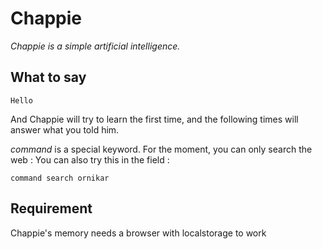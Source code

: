 # Chappie

*Chappie is a simple artificial intelligence.*

## What to say

	Hello
	
And Chappie will try to learn the first time, and the following times will answer what you told him.

*command* is a special keyword. For the moment, you can only search the web : You can also try this in the field :

	command search ornikar

## Requirement

Chappie's memory needs a browser with localstorage to work